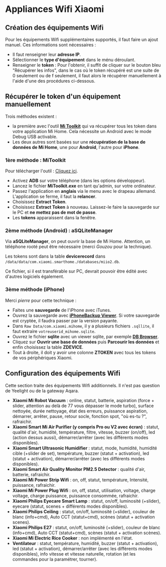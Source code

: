 # Appliances Wifi Xiaomi

## Création des équipements Wifi

Pour les équipements Wifi supplémentaires supportés, il faut faire un ajout manuel. Ces informations sont nécessaires :
* Il faut renseigner leur **adresse IP**.
* Sélectionner le **type d'équipement** dans le ménu déroulant.
* Renseigner le **token** : Pour l'obtenir, il suffit de cliquer sur le bouton bleu "Récupérer les infos", dans le cas où le token récupéré est une suite de 0 seulement ou de f seulement, il faut alors le récupérer manuellement à l'aide d'une des procédures ci-dessous.

## Récupérer le token d'un équipement manuellement

Trois méthodes existent :
* la première avec l'outil **[Mi Toolkit](https://github.com/ultrara1n/MiToolkit)** qui va récupérer tous les token dans votre application Mi Home. Cela nécessite un Android avec le mode Debug USB activable.
* Les deux autres sont basées sur une **récupération de la base de données de Mi Home**, une pour **Android**, l'autre pour **iPhone**.

### 1ère méthode : MiToolkit

Pour télécharger l'outil : [Cliquez ici](https://github.com/ultrara1n/MiToolkit/releases).

* Activez **ADB** sur votre téléphone (dans les options développeur).
* Lancez le fichier **MiToolkit.exe** en tant qu'admin, sur votre ordinateur.
* Passez l'application en **anglais** via le menu avec le drapeau allemand. L'application se ferme, il faut la **relancer**.
* Choisissez **Extract Token**.
* Choisissez **Extract Token** à nouveau. Laissez-le faire la sauvegarde sur le PC et **ne mettez pas de mot de passe**.
* Les **tokens** apparaissent dans la fenêtre.

### 2ème méthode (Android) : aSQLiteManager

Via **aSQLiteManager**, on peut ouvrir la base de Mi Home. Attention, un téléphone rooté peut être nécessaire (merci _Gouzou_ pour la technique).

Les tokens sont dans la table **devicerecord** dans `/data/data/com.xiaomi.smarthome./databases/miio2.db`.

Ce fichier, si il est transférable sur PC, devrait pouvoir être édité avec d'autres logiciels également.

### 3ème méthode (iPhone)

Merci _pierre_ pour cette technique :

* Faites une **sauvegarde** de l'iPhone avec iTunes.
* Ouvrez la sauvegarde avec **[iPhoneBackup Viewer](http://www.imactools.com/iphonebackupviewer/)**. Si votre sauvegarde est cryptée, il faudra passer par la version payante.
* Dans `Raw Data/com.xiaomi.mihome`, il y a plusieurs fichiers `.sqllite`, il faut extraire `votreuserid_mihome.sqlite`.
* Ouvrez le fichier **sqlite** avec un viewer sqlite, par exemple **[DB Browser](http://sqlitebrowser.org)**.
* Cliquez sur **Ouvrir une base de données** puis **Parcourir les données** et enfin choisissez la table **ZDEVICE**.
* Tout à droite, il doit y avoir une colonne **ZTOKEN** avec tous les tokens de vos périphériques Xiaomi.

## Configuration des équipements Wifi

Cette section traite des équipements Wifi additionnels. Il n'est pas question de Yeelight ou de la gateway Aqara.

* **Xiaomi Mi Robot Vacuum** : online, statut, batterie, aspiration (force + slider, attention au delà de 77 vous dépasser le mode turbo), surface nettoyée, durée nettoyage, état des erreurs, puissance aspiration, démarrer, arrêter, pause, retour socle, fonction spot, "où es-tu ?", rafraichir.
* **Xiaomi Smart Mi Air Purifier (y compris Pro ou V2 avec écran)** : statut, qualité d'air, humidité, température, filtre, vitesse, buzzer (on/off), led (action dessus aussi), démarrer/arrêter (avec les différents modes disponibles).
* **Xiaomi Smart Ultrasonic Humidifier** : statut, mode, humidité, humidité cible (+slider de set), température, buzzer (statut + activation), led (statut + activation), démarrer/arrêter (avec les différents modes disponibles).
* **Xiaomi Smart Air Quality Monitor PM2.5 Detector** : qualité d'air, batterie, rafraichir.
* **Xiaomi Mi Power Strip Wifi** : on, off, statut, température, Intensité, puissance, rafraichir.
* **Xiaomi Mi Power Plug Wifi** : on, off, statut, utilisation, voltage, charge voltage, charge puissance, puissance consommée, rafraichir.
* **Xiaomi Philips Eyecare Smart Lamp** : statut, on/off, luminosité (+slider), eyecare (statut, scenes + différents modes disponibles).
* **Xiaomi Philips Ceiling** : statut, on/off, luminosité (+slider), couleur de blanc (info+cmd), Auto CCT (statut+cmd), scènes (statut + activation scenes).
* **Xiaomi Philips E27** : statut, on/off, luminosité (+slider), couleur de blanc (info+cmd), Auto CCT (statut+cmd), scènes (statut + activation scènes).
* **Xiaomi Mi Electric Rice Cooker** : non implémenté en l'état.
* **Ventilateur** : statut, température, humidité, buzzer (statut + activation), led (statut + activation), démarrer/arrêter (avec les différents modes disponibles), info vitesse et vitesse naturelle, rotation (et les commandes pour la paramétrer, tourner).